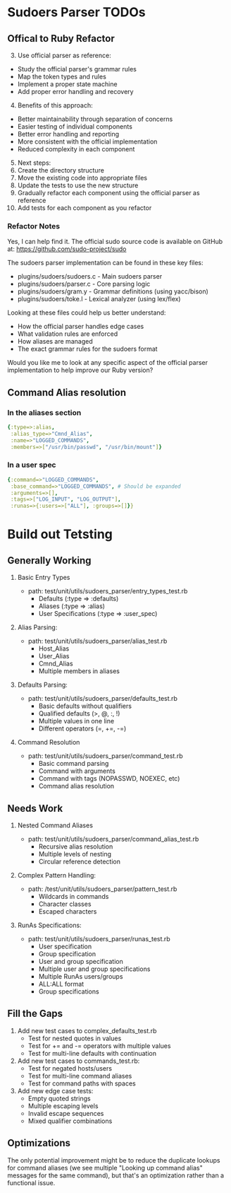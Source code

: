 # Sudoers Parser TODOs

## Offical to Ruby Refactor

3. Use official parser as reference:

* Study the official parser's grammar rules
* Map the token types and rules
* Implement a proper state machine
* Add proper error handling and recovery

4. Benefits of this approach:

* Better maintainability through separation of concerns
* Easier testing of individual components
* Better error handling and reporting
* More consistent with the official implementation
* Reduced complexity in each component

5. Next steps:
6. Create the directory structure
7. Move the existing code into appropriate files
8. Update the tests to use the new structure
9. Gradually refactor each component using the official parser as reference
10. Add tests for each component as you refactor

### Refactor Notes

Yes, I can help find it. The official sudo source code is available on GitHub at: <https://github.com/sudo-project/sudo>

The sudoers parser implementation can be found in these key files:

* plugins/sudoers/sudoers.c - Main sudoers parser
* plugins/sudoers/parser.c - Core parsing logic
* plugins/sudoers/gram.y - Grammar definitions (using yacc/bison)
* plugins/sudoers/toke.l - Lexical analyzer (using lex/flex)

Looking at these files could help us better understand:

* How the official parser handles edge cases
* What validation rules are enforced
* How aliases are managed
* The exact grammar rules for the sudoers format

Would you like me to look at any specific aspect of the official parser implementation to help improve our Ruby version?

## Command Alias resolution

### In the aliases section

```yaml
{:type=>:alias,
 :alias_type=>"Cmnd_Alias",
 :name=>"LOGGED_COMMANDS",
 :members=>["/usr/bin/passwd", "/usr/bin/mount"]}
```

### In a user spec

```yaml
{:command=>"LOGGED_COMMANDS",
 :base_command=>"LOGGED_COMMANDS", # Should be expanded
 :arguments=>[],
 :tags=>["LOG_INPUT", "LOG_OUTPUT"],
 :runas=>{:users=>["ALL"], :groups=>[]}}
```

# Build out Tetsting

## Generally Working

1. Basic Entry Types
   * path: test/unit/utils/sudoers_parser/entry_types_test.rb
     * Defaults (:type => :defaults)
     * Aliases (:type => :alias)
     * User Specifications (:type => :user_spec)

2. Alias Parsing:
   * path: test/unit/utils/sudoers_parser/alias_test.rb
     * Host_Alias
     * User_Alias
     * Cmnd_Alias
     * Multiple members in aliases

3. Defaults Parsing:
    * path: test/unit/utils/sudoers_parser/defaults_test.rb
      * Basic defaults without qualifiers
      * Qualified defaults (>, @, :, !)
      * Multiple values in one line
      * Different operators (=, +=, -=)

4. Command Resolution
   * path: test/unit/utils/sudoers_parser/command_test.rb
     * Basic command parsing
     * Command with arguments
     * Command with tags (NOPASSWD, NOEXEC, etc)
     * Command alias resolution

## Needs Work

1. Nested Command Aliases
   * path: test/unit/utils/sudoers_parser/command_alias_test.rb
     * Recursive alias resolution
     * Multiple levels of nesting
     * Circular reference detection

2. Complex Pattern Handling:
   * path: /test/unit/utils/sudoers_parser/pattern_test.rb
     * Wildcards in commands
     * Character classes
     * Escaped characters

3. RunAs Specifications:
   * path: test/unit/utils/sudoers_parser/runas_test.rb
      * User specification
      * Group specification
      * User and group specification
      * Multiple user and group specifications
      * Multiple RunAs users/groups
      * ALL:ALL format
      * Group specifications

## Fill the Gaps

1. Add new test cases to complex_defaults_test.rb
   * Test for nested quotes in values
   * Test for += and -= operators with multiple values
   * Test for multi-line defaults with continuation
2. Add new test cases to commands_test.rb:
   * Test for negated hosts/users
   * Test for multi-line command aliases
   * Test for command paths with spaces
3. Add new edge case tests:
   * Empty quoted strings
   * Multiple escaping levels
   * Invalid escape sequences
   * Mixed qualifier combinations

## Optimizations

The only potential improvement might be to reduce the duplicate lookups for command aliases (we see multiple "Looking up command alias" messages for the same command), but that's an optimization rather than a functional issue.
